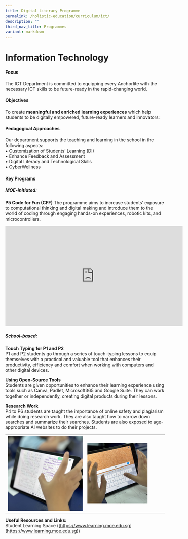 ```yaml
---
title: Digital Literacy Programme
permalink: /holistic-education/curriculum/ict/
description: ""
third_nav_title: Programmes
variant: markdown
---
```

Information Technology
======================

#### Focus
The ICT Department is committed to equipping every Anchorlite with the necessary ICT skills to be future-ready in the rapid-changing world.

#### Objectives
To create **meaningful and enriched learning experiences** which help students to be digitally empowered, future-ready learners and innovators:

#### Pedagogical Approaches
Our department supports the teaching and learning in the school in the following aspects:<br>
•	Customization of Students’ Learning (DI)<br>
•	Enhance Feedback and Assessment<br>
•	Digital Literacy and Technological Skills<br>
•	CyberWellness

#### Key Programs
##### MOE-initiated:

**P5 Code for Fun (CFF)**
The programme aims to increase students’ exposure to computational thinking and digital making and introduce them to the world of coding through engaging hands-on experiences, robotic kits, and microcontrollers. 
<div class="bp-youtube">
<iframe width="560" height="315" src="https://www.youtube.com/embed/z3vu7NwxO1I" title="YouTube video player" frameborder="0" allow="accelerometer; autoplay; clipboard-write; encrypted-media; gyroscope; picture-in-picture" allowfullscreen=""></iframe>
</div>

##### School-based:
**Touch Typing for P1 and P2**<br>
P1 and P2 students go through a series of touch-typing lessons to equip themselves with a practical and valuable tool that enhances their productivity, efficiency and comfort when working with computers and other digital devices.

**Using Open-Source Tools**<br>
Students are given opportunities to enhance their learning experience using tools such as Canva, Padlet, Microsoft365 and Google Suite. They can work together or independently, creating digital products during their lessons. 

**Research Work**<br>
P4 to P6 students are taught the importance of online safety and plagiarism while doing research work. They are also taught how to narrow down searches and summarize their searches. Students are also exposed to age-appropriate AI websites to do their projects.

<table>
<tbody><tr>
<th><img src="/images/Curriculum/ICT/IMG_4305.jpg" style="width:99%"></th>
<td><img src="/images/Curriculum/ICT/IMG_4306.jpg" style="width:80%"></td>
</tr>
</tbody></table>

**Useful Resources and Links:**<br>
Student Learning Space ([https://www.learning.moe.edu.sg](https://www.learning.moe.edu.sg))